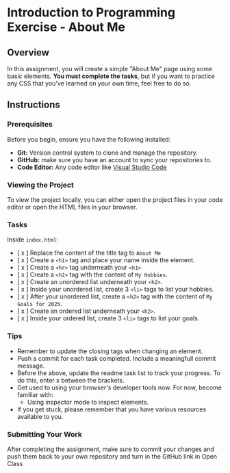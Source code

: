 # Introduction to Programming Exercise - About Me

## Overview
In this assignment, you will create a simple "About Me" page using some basic elements. **You must complete the tasks**, but if you want to practice any CSS that you've learned on your own time, feel free to do so.

## Instructions

### Prerequisites

Before you begin, ensure you have the following installed:

- **Git:** Version control system to clone and manage the repository.
- **GitHub:** make sure you have an account to sync your repositories to.
- **Code Editor:** Any code editor like [Visual Studio Code](https://code.visualstudio.com/)

### Viewing the Project

To view the project locally, you can either open the project files in your code editor or open the HTML files in your browser.

### Tasks

Inside `index.html`:
- [ x ] Replace the content of the title tag to `About Me`
- [ x ] Create a `<h1>` tag and place your name inside the element.
- [ x ] Create a `<hr>` tag underneath your `<h1>`
- [ x ] Create a `<h2>` tag with the content of `My Hobbies`.
- [ x ] Create an unordered list underneath your `<h2>`.
- [ x ] Inside your unordered list, create 3 `<li>` tags to list your hobbies.
- [ x ] After your unordered list, create a `<h2>` tag with the content of `My Goals for 2025`.
- [ x ] Create an ordered list underneath your `<h2>`.
- [ x ] Inside your ordered list, create 3 `<li>` tags to list your goals.



### Tips
- Remember to update the closing tags when changing an element.
- Push a commit for each task completed. Include a meaningfull commit message.
- Before the above, update the readme task list to track your progress. To do this, enter x between the brackets.
- Get used to using your browser's developer tools now. For now, become familiar with: 
    - Using inspector mode to inspect elements.
- If you get stuck, please remember that you have various resources available to you.


### Submitting Your Work

After completing the assignment, make sure to commit your changes and push them back to your own repository and turn in the GitHub link in Open Class
